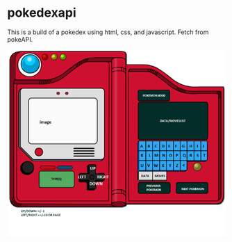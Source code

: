 # pokedexapi

This is a build of a pokedex using html, css, and javascript. Fetch from pokeAPI.

![Alt text](public\images\pokedexexpandedidea.png "Optional Title")